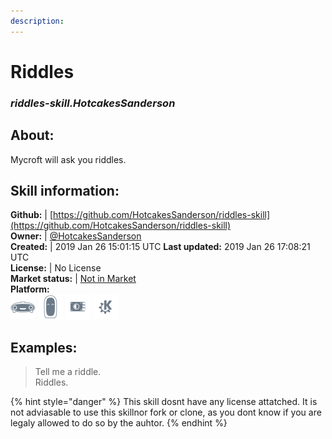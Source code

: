 ```yaml
---    
description:   
---    
```

# Riddles  
### _riddles-skill.HotcakesSanderson_  
## About:  
Mycroft will ask you riddles.

## Skill information:  
**Github:** | [https://github.com/HotcakesSanderson/riddles-skill](https://github.com/HotcakesSanderson/riddles-skill)  
**Owner:** | [@HotcakesSanderson](https://github.com/HotcakesSanderson)  
**Created:** | 2019 Jan 26 15:01:15 UTC  **Last updated:** 2019 Jan 26 17:08:21 UTC  
**License:** | No License  
**Market status:** | [Not in Market](https://market.mycroft.ai/skill/)  
**Platform:**  
 ![](../.gitbook/assets/mark-1-icon.png)  ![](../.gitbook/assets/mark-2-icon.png)  ![](../.gitbook/assets/picroft-icon.png)  ![](../.gitbook/assets/kde.png)   
## Examples:  
> Tell me a riddle.  
> Riddles.  
  
{% hint style="danger" %}
This skill dosnt have any license attatched. It is not adviasable to use this skillnor fork or clone, as you dont know if you are legaly allowed to do so by the auhtor.
{% endhint %}
